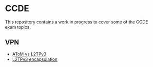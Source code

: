 # CCDE

This repository contains a work in progress to cover some of the CCDE exam topics.

## VPN

* [AToM vs L2TPv3][1]
* [L2TPv3 encapsulation][2]




[1]:atom-vs-l2tpv3.md
[2]:l2tpv3-encapsulation.md

